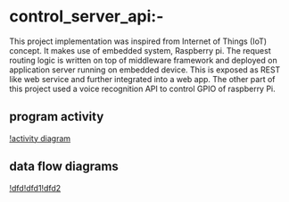 control_server_api:-
=====================
This project implementation was inspired from Internet of Things (IoT)
concept. It makes use of embedded system, Raspberry pi. The request routing logic is
written on top of middleware framework and deployed on application server running on
embedded device. This is exposed as REST like web service and further integrated
into a web app. The other part of this project used a voice recognition API to control
GPIO of raspberry Pi.

program activity
----------------
[!activity diagram](https://github.com/rihbyne/control_server_api/blob/master/activity_diagram.jpg)

data flow diagrams
----------------
[!dfd](https://github.com/rihbyne/control_server_api/blob/master/dfd_level_0.jpg)[!dfd1](https://github.com/rihbyne/control_server_api/blob/master/dfd_level_1.jpg)[!dfd2](https://github.com/rihbyne/control_server_api/blob/master/dfd_level_2.jpg)
